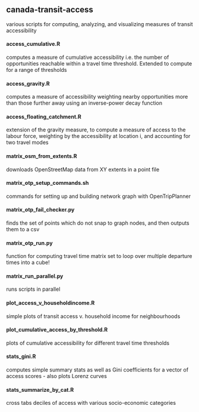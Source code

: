 ## canada-transit-access

various scripts for computing, analyzing, and visualizing measures of transit accessibility


#### access_cumulative.R
computes a measure of cumulative accessibility i.e. the number of opportunities reachable within a travel time threshold. Extended to compute for a range of thresholds

#### access_gravity.R
computes a measure of accessibility weighting nearby opportunities more than those further away using an inverse-power decay function

#### access_floating_catchment.R
extension of the gravity measure, to compute a measure of access to the labour force, weighting by the accessibility at location i, and accounting for two travel modes

#### matrix_osm_from_extents.R
downloads OpenStreetMap data from XY extents in a point file

#### matrix_otp_setup_commands.sh
commands for setting up and building network graph with OpenTripPlanner

#### matrix_otp_fail_checker.py
finds the set of points which do not snap to graph nodes, and then outputs them to a csv

#### matrix_otp_run.py
function for computing travel time matrix set to loop over multiple departure times into a cube!

#### matrix_run_parallel.py
runs scripts in parallel

#### plot_access_v_householdincome.R
simple plots of transit access v. household income for neighbourhoods

#### plot_cumulative_access_by_threshold.R
plots of cumulative accessibility for different travel time thresholds

#### stats_gini.R
computes simple summary stats as well as Gini coefficients for a vector of access scores - also plots Lorenz curves

#### stats_summarize_by_cat.R
cross tabs deciles of access with various socio-economic categories
